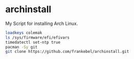 # archinstall
My Script for installing Arch Linux.
```bash
loadkeys colemak
ls /sys/firmware/efi/efivars
timedatectl set-ntp true
pacman -Sy git
git clone https://github.com/frankebel/archinstall.git
```

